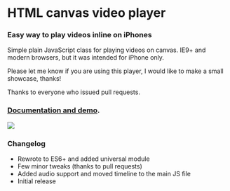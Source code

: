 # HTML canvas video player

### Easy way to play videos inline on iPhones

Simple plain JavaScript class for playing videos on canvas.
IE9+ and modern browsers, but it was intended for iPhone only.

Please let me know if you are using this player, I would like to make a small showcase, thanks!

Thanks to everyone who issued pull requests.

### [Documentation and demo](http://stanko.github.io/html-canvas-video-player).

[![](http://i.imgur.com/kHV1hbh.png)](http://stanko.github.io/html-canvas-video-player)

### Changelog
* Rewrote to ES6+ and added universal module
* Few minor tweaks (thanks to pull requests)
* Added audio support and moved timeline to the main JS file
* Initial release

